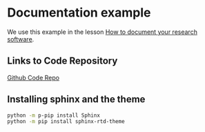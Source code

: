 # Documentation example

We use this example in the lesson
[How to document your research software](https://coderefinery.github.io/documentation/).

## Links to Code Repository
[Github Code Repo](https://github.com/Robbo-lab/tic_tac_toh_automation/tree/master)

## Installing sphinx and the theme

```bash
python -m p-pip install Sphinx
python -m pip install sphinx-rtd-theme
```
